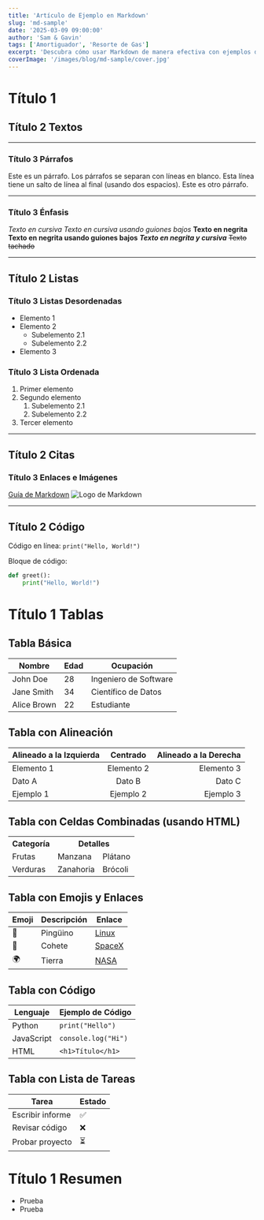 ```yaml
---
title: 'Artículo de Ejemplo en Markdown'
slug: 'md-sample'
date: '2025-03-09 09:00:00'
author: 'Sam & Gavin'
tags: ['Amortiguador', 'Resorte de Gas']
excerpt: 'Descubra cómo usar Markdown de manera efectiva con ejemplos detallados que muestran títulos, párrafos, énfasis, listas, enlaces, imágenes, bloques de código, citas, líneas horizontales, tablas, listas de tareas, notas al pie, caracteres de escape y HTML en línea. Ya sea que sea un principiante o un usuario avanzado, esta guía proporciona todo lo que necesita para crear documentos Markdown bien estructurados y visualmente atractivos. Aprenda a construir tablas con alineación, emojis, enlaces e incluso celdas combinadas usando HTML. Perfecto para desarrolladores, escritores y cualquier persona que busque mejorar sus habilidades de documentación o creación de contenido. ¡Comience a optimizar su uso de Markdown hoy mismo!'
coverImage: '/images/blog/md-sample/cover.jpg'
---
```


# Título 1
## Título 2 Textos

---

### Título 3 Párrafos
Este es un párrafo. Los párrafos se separan con líneas en blanco.
Esta línea tiene un salto de línea al final (usando dos espacios).
Este es otro párrafo.

---

### Título 3 Énfasis
*Texto en cursiva*
_Texto en cursiva usando guiones bajos_
**Texto en negrita**
__Texto en negrita usando guiones bajos__
***Texto en negrita y cursiva***
~~Texto tachado~~

---
## Título 2 Listas

### Título 3 Listas Desordenadas

- Elemento 1
- Elemento 2
  - Subelemento 2.1
  - Subelemento 2.2
- Elemento 3

### Título 3 Lista Ordenada
1. Primer elemento
2. Segundo elemento
   1. Subelemento 2.1
   2. Subelemento 2.2
3. Tercer elemento

---
## Título 2 Citas

### Título 3 Enlaces e Imágenes
[Guía de Markdown](https://www.markdownguide.org)
![Logo de Markdown](https://markdown-here.com/img/icon256.png)

---

## Título 2 Código
Código en línea: `print("Hello, World!")`

Bloque de código:
```python
def greet():
    print("Hello, World!")
```

# Título 1 Tablas

## Tabla Básica
| Nombre      | Edad | Ocupación          |
|-------------|------|--------------------|
| John Doe    | 28   | Ingeniero de Software |
| Jane Smith  | 34   | Científico de Datos   |
| Alice Brown | 22   | Estudiante            |

## Tabla con Alineación
| Alineado a la Izquierda | Centrado | Alineado a la Derecha |
|:------------------------|:--------:|----------------------:|
| Elemento 1              | Elemento 2 | Elemento 3          |
| Dato A                  | Dato B    | Dato C               |
| Ejemplo 1               | Ejemplo 2 | Ejemplo 3            |

## Tabla con Celdas Combinadas (usando HTML)
<table>
  <tr>
    <th>Categoría</th>
    <th colspan="2">Detalles</th>
  </tr>
  <tr>
    <td>Frutas</td>
    <td>Manzana</td>
    <td>Plátano</td>
  </tr>
  <tr>
    <td>Verduras</td>
    <td>Zanahoria</td>
    <td>Brócoli</td>
  </tr>
</table>

## Tabla con Emojis y Enlaces
| Emoji | Descripción           | Enlace                          |
|-------|-----------------------|---------------------------------|
| 🐧    | Pingüino              | [Linux](https://www.linux.org)  |
| 🚀    | Cohete                | [SpaceX](https://www.spacex.com)|
| 🌍    | Tierra                | [NASA](https://www.nasa.gov)    |

## Tabla con Código
| Lenguaje   | Ejemplo de Código      |
|------------|------------------------|
| Python     | `print("Hello")`       |
| JavaScript | `console.log("Hi")`    |
| HTML       | `<h1>Título</h1>`      |

## Tabla con Lista de Tareas
| Tarea          | Estado  |
|----------------|---------|
| Escribir informe | ✅     |
| Revisar código | ❌      |
| Probar proyecto | ⏳      |

# Título 1 Resumen

* Prueba
* Prueba
